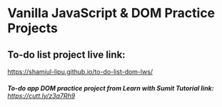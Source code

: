 # Vanilla JavaScript & DOM Practice Projects


## To-do list project live link: 
https://shamiul-lipu.github.io/to-do-list-dom-lws/

###### **To-do app DOM practice project from Learn with Sumit Tutorial link:** https://cutt.ly/z3a7Rh9
